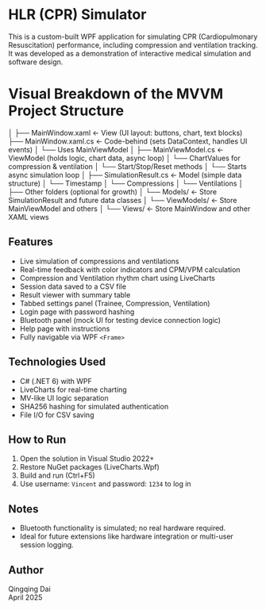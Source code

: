 ﻿
# HLR (CPR) Simulator

This is a custom-built WPF application for simulating CPR (Cardiopulmonary Resuscitation) performance, including compression and ventilation tracking. It was developed as a demonstration of interactive medical simulation and software design.

# Visual Breakdown of the MVVM Project Structure
│
├── MainWindow.xaml               ← View (UI layout: buttons, chart, text blocks)
├── MainWindow.xaml.cs            ← Code-behind (sets DataContext, handles UI events)
│     └── Uses MainViewModel
│
├── MainViewModel.cs              ← ViewModel (holds logic, chart data, async loop)
│     └── ChartValues<double> for compression & ventilation
│     └── Start/Stop/Reset methods
│     └── Starts async simulation loop
│
├── SimulationResult.cs           ← Model (simple data structure)
│     └── Timestamp
│     └── Compressions
│     └── Ventilations
│
├── Other folders (optional for growth)
│     └── Models/                 ← Store SimulationResult and future data classes
│     └── ViewModels/            ← Store MainViewModel and others
│     └── Views/                 ← Store MainWindow and other XAML views

## Features
- Live simulation of compressions and ventilations  
- Real-time feedback with color indicators and CPM/VPM calculation  
- Compression and Ventilation rhythm chart using LiveCharts  
- Session data saved to a CSV file  
- Result viewer with summary table  
- Tabbed settings panel (Trainee, Compression, Ventilation)  
- Login page with password hashing  
- Bluetooth panel (mock UI for testing device connection logic)  
- Help page with instructions  
- Fully navigable via WPF `<Frame>`

## Technologies Used

- C# (.NET 6) with WPF  
- LiveCharts for real-time charting  
- MV-like UI logic separation  
- SHA256 hashing for simulated authentication  
- File I/O for CSV saving

## How to Run

1. Open the solution in Visual Studio 2022+
2. Restore NuGet packages (LiveCharts.Wpf)
3. Build and run (Ctrl+F5)
4. Use username: `Vincent` and password: `1234` to log in

## Notes

- Bluetooth functionality is simulated; no real hardware required.
- Ideal for future extensions like hardware integration or multi-user session logging.

## Author

Qingqing Dai  
April 2025